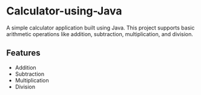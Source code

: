 # Calculator-using-Java

A simple calculator application built using Java. This project supports basic arithmetic operations like addition, subtraction, multiplication, and division.

## Features

- Addition
- Subtraction
- Multiplication
- Division
